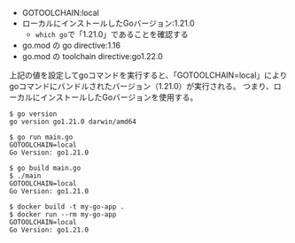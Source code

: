 - GOTOOLCHAIN:local
- ローカルにインストールしたGoバージョン:1.21.0
  - `which go`で「1.21.0」であることを確認する
- go.mod の go directive:1.16
- go.mod の toolchain directive:go1.22.0

上記の値を設定してgoコマンドを実行すると、「GOTOOLCHAIN=local」によりgoコマンドにバンドルされたバージョン（1.21.0）が実行される。
つまり、ローカルにインストールしたGoバージョンを使用する。

```
$ go version
go version go1.21.0 darwin/amd64
```

```
$ go run main.go
GOTOOLCHAIN=local
Go Version: go1.21.0
```

```
$ go build main.go
$ ./main
GOTOOLCHAIN=local
Go Version: go1.21.0
```

```
$ docker build -t my-go-app .
$ docker run --rm my-go-app
GOTOOLCHAIN=local
Go Version: go1.21.0
```
